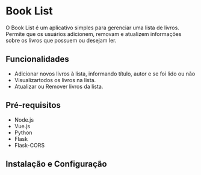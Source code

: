 # Book List

O Book List é um aplicativo simples para gerenciar uma lista de livros. Permite que os usuários adicionem, removam e atualizem informações sobre os livros que possuem ou desejam ler.

## Funcionalidades

- Adicionar novos livros à lista, informando título, autor e se foi lido ou não
- Visualizartodos os livros na lista.
- Atualizar ou Remover livros da lista.


## Pré-requisitos

- Node.js
- Vue.js
- Python
- Flask
- Flask-CORS

## Instalação e Configuração

